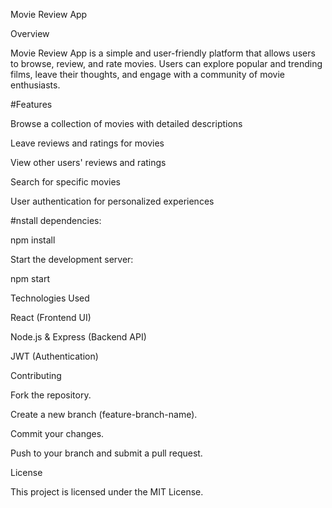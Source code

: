 Movie Review App

Overview

Movie Review App is a simple and user-friendly platform that allows users to browse, review, and rate movies. Users can explore popular and trending films, leave their thoughts, and engage with a community of movie enthusiasts.

#Features

Browse a collection of movies with detailed descriptions

Leave reviews and ratings for movies

View other users' reviews and ratings

Search for specific movies

User authentication for personalized experiences


#nstall dependencies:

npm install

Start the development server:

npm start

Technologies Used

React (Frontend UI)

Node.js & Express (Backend API)

JWT (Authentication)


Contributing

Fork the repository.

Create a new branch (feature-branch-name).

Commit your changes.

Push to your branch and submit a pull request.

License

This project is licensed under the MIT License.